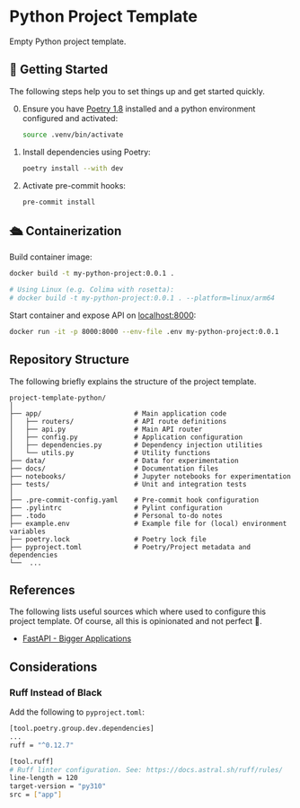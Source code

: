 # Python Project Template

Empty Python project template.

## 🚀 Getting Started

The following steps help you to set things up and get started quickly.

0. Ensure you have [Poetry 1.8](https://python-poetry.org/docs/1.8/#installation) installed and a python environment configured and activated:

   ```bash
   source .venv/bin/activate
   ```

1. Install dependencies using Poetry:

   ```bash
   poetry install --with dev
   ```

2. Activate pre-commit hooks:

   ```bash
   pre-commit install
   ```

## 🛳️ Containerization

Build container image:

```bash
docker build -t my-python-project:0.0.1 .

# Using Linux (e.g. Colima with rosetta):
# docker build -t my-python-project:0.0.1 . --platform=linux/arm64
```

Start container and expose API on [localhost:8000](http://localhost:8000/):

```bash
docker run -it -p 8000:8000 --env-file .env my-python-project:0.0.1
```

## Repository Structure

The following briefly explains the structure of the project template.

```text
project-template-python/
│
├── app/                       # Main application code
│   ├── routers/               # API route definitions
│   ├── api.py                 # Main API router
│   ├── config.py              # Application configuration
│   ├── dependencies.py        # Dependency injection utilities
│   └── utils.py               # Utility functions
├── data/                      # Data for experimentation
├── docs/                      # Documentation files
├── notebooks/                 # Jupyter notebooks for experimentation
├── tests/                     # Unit and integration tests
│
├── .pre-commit-config.yaml    # Pre-commit hook configuration
├── .pylintrc                  # Pylint configuration
├── .todo                      # Personal to-do notes
├── example.env                # Example file for (local) environment variables
├── poetry.lock                # Poetry lock file
├── pyproject.toml             # Poetry/Project metadata and dependencies
└──  ...
```

## References

The following lists useful sources which where used to configure this project template. Of course, all this is opinionated and not perfect 🫠.

- [FastAPI - Bigger Applications](https://fastapi.tiangolo.com/tutorial/bigger-applications/)

## Considerations

### Ruff Instead of Black

Add the following to `pyproject.toml`:

```bash
[tool.poetry.group.dev.dependencies]
...
ruff = "^0.12.7"

[tool.ruff]
# Ruff linter configuration. See: https://docs.astral.sh/ruff/rules/
line-length = 120
target-version = "py310"
src = ["app"]
```
